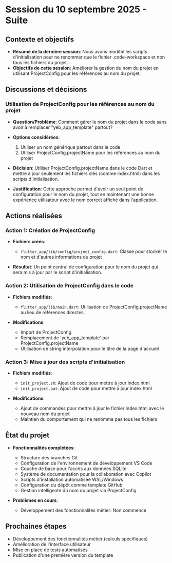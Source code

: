 # Session du 10 septembre 2025 - Suite

## Contexte et objectifs

- **Résumé de la dernière session**: Nous avons modifié les scripts d'initialisation pour ne renommer que le fichier .code-workspace et non tous les fichiers du projet.
- **Objectifs de cette session**: Améliorer la gestion du nom du projet en utilisant ProjectConfig pour les références au nom du projet.

## Discussions et décisions

### Utilisation de ProjectConfig pour les références au nom du projet

- **Question/Problème**: Comment gérer le nom du projet dans le code sans avoir à remplacer "yeb_app_template" partout?

- **Options considérées**:
  1. Utiliser un nom générique partout dans le code
  2. Utiliser ProjectConfig.projectName pour les références au nom du projet

- **Décision**: Utiliser ProjectConfig.projectName dans le code Dart et mettre à jour seulement les fichiers clés (comme index.html) dans les scripts d'initialisation.

- **Justification**: Cette approche permet d'avoir un seul point de configuration pour le nom du projet, tout en maintenant une bonne expérience utilisateur avec le nom correct affiché dans l'application.

## Actions réalisées

### Action 1: Création de ProjectConfig

- **Fichiers créés**:
  - `flutter_app/lib/config/project_config.dart`: Classe pour stocker le nom et d'autres informations du projet

- **Résultat**: Un point central de configuration pour le nom du projet qui sera mis à jour par le script d'initialisation.

### Action 2: Utilisation de ProjectConfig dans le code

- **Fichiers modifiés**:
  - `flutter_app/lib/main.dart`: Utilisation de ProjectConfig.projectName au lieu de références directes

- **Modifications**:
  - Import de ProjectConfig
  - Remplacement de 'yeb_app_template' par ProjectConfig.projectName
  - Utilisation de string interpolation pour le titre de la page d'accueil

### Action 3: Mise à jour des scripts d'initialisation

- **Fichiers modifiés**:
  - `init_project.sh`: Ajout de code pour mettre à jour index.html
  - `init_project.bat`: Ajout de code pour mettre à jour index.html

- **Modifications**:
  - Ajout de commandes pour mettre à jour le fichier index.html avec le nouveau nom du projet
  - Maintien du comportement qui ne renomme pas tous les fichiers

## État du projet

- **Fonctionnalités complétées**:
  - Structure des branches Git
  - Configuration de l'environnement de développement VS Code
  - Couche de base pour l'accès aux données SQLite
  - Système de documentation pour la collaboration avec Copilot
  - Scripts d'installation automatisée WSL/Windows
  - Configuration du dépôt comme template GitHub
  - Gestion intelligente du nom du projet via ProjectConfig

- **Problèmes en cours**:
  - Développement des fonctionnalités métier: Non commencé

## Prochaines étapes

- Développement des fonctionnalités métier (calculs spécifiques)
- Amélioration de l'interface utilisateur
- Mise en place de tests automatisés
- Publication d'une première version du template
